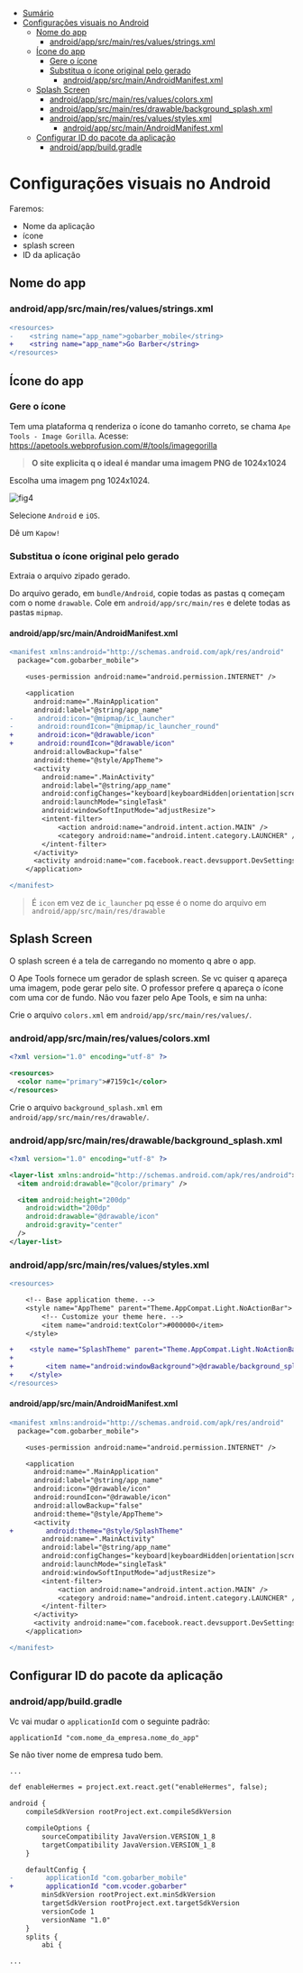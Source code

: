 <!-- TOC -->

- [Sumário](#sum%C3%A1rio)
- [Configurações visuais no Android](#configura%C3%A7%C3%B5es-visuais-no-android)
  - [Nome do app](#nome-do-app)
    - [android/app/src/main/res/values/strings.xml](#androidappsrcmainresvaluesstringsxml)
  - [Ícone do app](#%C3%ADcone-do-app)
    - [Gere o ícone](#gere-o-%C3%ADcone)
    - [Substitua o ícone original pelo gerado](#substitua-o-%C3%ADcone-original-pelo-gerado)
      - [android/app/src/main/AndroidManifest.xml](#androidappsrcmainandroidmanifestxml)
  - [Splash Screen](#splash-screen)
    - [android/app/src/main/res/values/colors.xml](#androidappsrcmainresvaluescolorsxml)
    - [android/app/src/main/res/drawable/background_splash.xml](#androidappsrcmainresdrawablebackground_splashxml)
    - [android/app/src/main/res/values/styles.xml](#androidappsrcmainresvaluesstylesxml)
      - [android/app/src/main/AndroidManifest.xml](#androidappsrcmainandroidmanifestxml)
  - [Configurar ID do pacote da aplicação](#configurar-id-do-pacote-da-aplica%C3%A7%C3%A3o)
    - [android/app/build.gradle](#androidappbuildgradle)

<!-- /TOC -->

# Configurações visuais no Android

Faremos:

- Nome da aplicação
- ícone
- splash screen
- ID da aplicação

## Nome do app

### android/app/src/main/res/values/strings.xml

```diff
<resources>
-    <string name="app_name">gobarber_mobile</string>
+    <string name="app_name">Go Barber</string>
</resources>
```

## Ícone do app

### Gere o ícone

Tem uma plataforma q renderiza o ícone do tamanho correto, se chama
`Ape Tools - Image Gorilla`.
Acesse: <https://apetools.webprofusion.com/#/tools/imagegorilla>

> **O site explicita q o ideal é mandar uma imagem PNG de 1024x1024**

Escolha uma imagem png 1024x1024.

![fig4](imgs/fig4.png)

Selecione `Android` e `iOS`.

Dê um `Kapow!`

### Substitua o ícone original pelo gerado

Extraia o arquivo zipado gerado.

Do arquivo gerado, em `bundle/Android`, copie todas as pastas q começam com o
nome `drawable`. Cole em `android/app/src/main/res` e delete todas as pastas
`mipmap`.

#### android/app/src/main/AndroidManifest.xml

```diff
<manifest xmlns:android="http://schemas.android.com/apk/res/android"
  package="com.gobarber_mobile">

    <uses-permission android:name="android.permission.INTERNET" />

    <application
      android:name=".MainApplication"
      android:label="@string/app_name"
-      android:icon="@mipmap/ic_launcher"
-      android:roundIcon="@mipmap/ic_launcher_round"
+      android:icon="@drawable/icon"
+      android:roundIcon="@drawable/icon"
      android:allowBackup="false"
      android:theme="@style/AppTheme">
      <activity
        android:name=".MainActivity"
        android:label="@string/app_name"
        android:configChanges="keyboard|keyboardHidden|orientation|screenSize|uiMode"
        android:launchMode="singleTask"
        android:windowSoftInputMode="adjustResize">
        <intent-filter>
            <action android:name="android.intent.action.MAIN" />
            <category android:name="android.intent.category.LAUNCHER" />
        </intent-filter>
      </activity>
      <activity android:name="com.facebook.react.devsupport.DevSettingsActivity" />
    </application>

</manifest>
```

> É `icon` em vez de `ic_launcher` pq esse é o nome do arquivo em
> `android/app/src/main/res/drawable`

## Splash Screen

O splash screen é a tela de carregando no momento q abre o app.

O Ape Tools fornece um gerador de splash screen. Se vc quiser q apareça uma
imagem, pode gerar pelo site. O professor prefere q apareça o ícone com uma cor
de fundo. Não vou fazer pelo Ape Tools, e sim na unha:

Crie o arquivo `colors.xml` em `android/app/src/main/res/values/`.

### android/app/src/main/res/values/colors.xml

```xml
<?xml version="1.0" encoding="utf-8" ?>

<resources>
  <color name="primary">#7159c1</color>
</resources>
```

Crie o arquivo `background_splash.xml` em `android/app/src/main/res/drawable/`.

### android/app/src/main/res/drawable/background_splash.xml

```xml
<?xml version="1.0" encoding="utf-8" ?>

<layer-list xmlns:android="http://schemas.android.com/apk/res/android">
  <item android:drawable="@color/primary" />

  <item android:height="200dp"
    android:width="200dp"
    android:drawable="@drawable/icon"
    android:gravity="center"
  />
</layer-list>
```

### android/app/src/main/res/values/styles.xml

```diff
<resources>

    <!-- Base application theme. -->
    <style name="AppTheme" parent="Theme.AppCompat.Light.NoActionBar">
        <!-- Customize your theme here. -->
        <item name="android:textColor">#000000</item>
    </style>

+    <style name="SplashTheme" parent="Theme.AppCompat.Light.NoActionBar">
+
+        <item name="android:windowBackground">@drawable/background_splash</item>
+    </style>
</resources>
```

#### android/app/src/main/AndroidManifest.xml

```diff
<manifest xmlns:android="http://schemas.android.com/apk/res/android"
  package="com.gobarber_mobile">

    <uses-permission android:name="android.permission.INTERNET" />

    <application
      android:name=".MainApplication"
      android:label="@string/app_name"
      android:icon="@drawable/icon"
      android:roundIcon="@drawable/icon"
      android:allowBackup="false"
      android:theme="@style/AppTheme">
      <activity
+        android:theme="@style/SplashTheme"
        android:name=".MainActivity"
        android:label="@string/app_name"
        android:configChanges="keyboard|keyboardHidden|orientation|screenSize|uiMode"
        android:launchMode="singleTask"
        android:windowSoftInputMode="adjustResize">
        <intent-filter>
            <action android:name="android.intent.action.MAIN" />
            <category android:name="android.intent.category.LAUNCHER" />
        </intent-filter>
      </activity>
      <activity android:name="com.facebook.react.devsupport.DevSettingsActivity" />
    </application>

</manifest>
```

## Configurar ID do pacote da aplicação

### android/app/build.gradle

Vc vai mudar o `applicationId` com o seguinte padrão:

`applicationId "com.nome_da_empresa.nome_do_app"`

Se não tiver nome de empresa tudo bem.

```diff
...

def enableHermes = project.ext.react.get("enableHermes", false);

android {
    compileSdkVersion rootProject.ext.compileSdkVersion

    compileOptions {
        sourceCompatibility JavaVersion.VERSION_1_8
        targetCompatibility JavaVersion.VERSION_1_8
    }

    defaultConfig {
-        applicationId "com.gobarber_mobile"
+        applicationId "com.vcoder.gobarber"
        minSdkVersion rootProject.ext.minSdkVersion
        targetSdkVersion rootProject.ext.targetSdkVersion
        versionCode 1
        versionName "1.0"
    }
    splits {
        abi {

...
```
